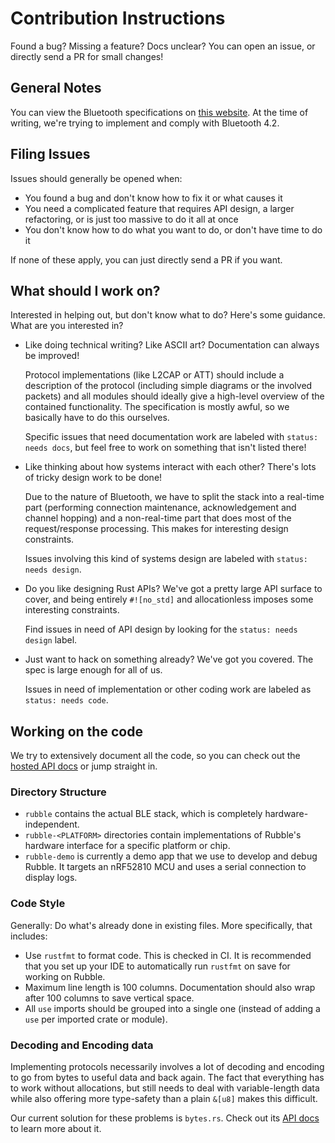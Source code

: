 # Contribution Instructions

Found a bug? Missing a feature? Docs unclear? You can open an issue, or
directly send a PR for small changes!

## General Notes

You can view the Bluetooth specifications on [this website][bt-specs]. At the
time of writing, we're trying to implement and comply with Bluetooth 4.2.

## Filing Issues

Issues should generally be opened when:

* You found a bug and don't know how to fix it or what causes it
* You need a complicated feature that requires API design, a larger
  refactoring, or is just too massive to do it all at once
* You don't know how to do what you want to do, or don't have time to do it

If none of these apply, you can just directly send a PR if you want.

## What should I work on?

Interested in helping out, but don't know what to do? Here's some guidance.
What are you interested in?

* Like doing technical writing? Like ASCII art? Documentation can always be
  improved!

  Protocol implementations (like L2CAP or ATT) should include a description of
  the protocol (including simple diagrams or the involved packets) and all
  modules should ideally give a high-level overview of the contained
  functionality. The specification is mostly awful, so we basically have to do
  this ourselves.

  Specific issues that need documentation work are labeled with
  `status: needs docs`, but feel free to work on something that isn't listed
  there!

* Like thinking about how systems interact with each other? There's lots of
  tricky design work to be done!

  Due to the nature of Bluetooth, we have to split the stack into a real-time
  part (performing connection maintenance, acknowledgement and channel hopping)
  and a non-real-time part that does most of the request/response processing.
  This makes for interesting design constraints.

  Issues involving this kind of systems design are labeled with
  `status: needs design`.

* Do you like designing Rust APIs? We've got a pretty large API surface to
  cover, and being entirely `#![no_std]` and allocationless imposes some
  interesting constraints.

  Find issues in need of API design by looking for the `status: needs design`
  label.

* Just want to hack on something already? We've got you covered. The spec is
  large enough for all of us.

  Issues in need of implementation or other coding work are labeled as
  `status: needs code`.

## Working on the code

We try to extensively document all the code, so you can check out the [hosted
API docs] or jump straight in.

### Directory Structure

* `rubble` contains the actual BLE stack, which is completely
  hardware-independent.
* `rubble-<PLATFORM>` directories contain implementations of Rubble's hardware
  interface for a specific platform or chip.
* `rubble-demo` is currently a demo app that we use to develop and debug Rubble.
  It targets an nRF52810 MCU and uses a serial connection to display logs.

### Code Style

Generally: Do what's already done in existing files. More specifically, that
includes:

* Use `rustfmt` to format code. This is checked in CI. It is recommended that
  you set up your IDE to automatically run `rustfmt` on save for working on
  Rubble.
* Maximum line length is 100 columns. Documentation should also wrap after 100
  columns to save vertical space.
* All `use` imports should be grouped into a single one (instead of adding a
  `use` per imported crate or module).

### Decoding and Encoding data

Implementing protocols necessarily involves a lot of decoding and encoding to go
from bytes to useful data and back again. The fact that everything has to work
without allocations, but still needs to deal with variable-length data while
also offering more type-safety than a plain `&[u8]` makes this difficult.

Our current solution for these problems is `bytes.rs`. Check out its
[API docs][hosted API docs] to learn more about it.

[bt-specs]: https://www.bluetooth.com/specifications/archived-specifications
[hosted API docs]: https://jonas-schievink.github.io/rubble/
